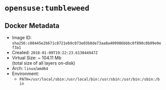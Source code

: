 # `opensuse:tumbleweed`

## Docker Metadata

- Image ID: `sha256:c08445e2b671c8721eb9c073e03b8de73aa8a409986bbbc0f890c0b09e9ef3a1`
- Created: `2018-01-09T19:22:23.613044947Z`
- Virtual Size: ~ 104.11 Mb  
  (total size of all layers on-disk)
- Arch: `linux`/`amd64`
- Environment:
  - `PATH=/usr/local/sbin:/usr/local/bin:/usr/sbin:/usr/bin:/sbin:/bin`
